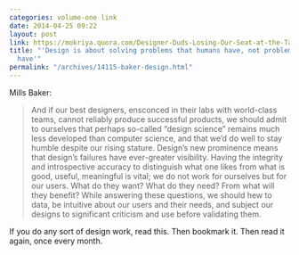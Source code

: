 ```yaml
---
categories: volume-one link
date: 2014-04-25 09:22
layout: post
link: https://mokriya.quora.com/Designer-Duds-Losing-Our-Seat-at-the-Table
title: "'Design is about solving problems that humans have, not problems that products
  have'"
permalink: "/archives/14115-baker-design.html"
---
```



Mills Baker: 

> And if our best designers, ensconced in their labs with world-class teams, cannot reliably produce successful products, we should admit to ourselves that perhaps so-called “design science” remains much less developed than computer science, and that we’d do well to stay humble despite our rising stature. Design’s new prominence means that design’s failures have ever-greater visibility. Having the integrity and introspective accuracy to distinguish what one likes from what is good, useful, meaningful is vital; we do not work for ourselves but for our users. What do they want? What do they need? From what will they benefit? While answering these questions, we should hew to data, be intuitive about our users and their needs, and subject our designs to significant criticism and use before validating them. 

If you do any sort of design work, read this. Then bookmark it. Then read it again, once every month. 
